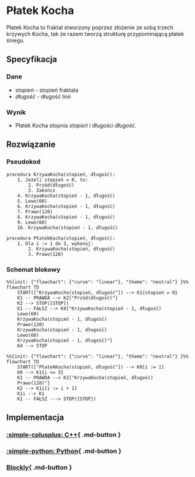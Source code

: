 # Płatek Kocha

Płatek Kocha to fraktal stworzony poprzez złożenie ze sobą trzech krzywych Kocha, tak że razem tworzą strukturę przypominającą płatek śniegu.

## Specyfikacja

### Dane

* $stopień$ - stopień fraktala
* $długość$ - długość linii

### Wynik

* Płatek Kocha stopnia $stopień$ i długości $długość$.

## Rozwiązanie

### Pseudokod

```
procedura KrzywaKocha(stopień, długość):
    1. Jeżeli stopień = 0, to:
        2. Przód(długość)
        3. Zakończ
    4. KrzywaKocha(stopień - 1, długość)
    5. Lewo(60)
    6. KrzywaKocha(stopień - 1, długość)
    7. Prawo(120)
    8. KrzywaKocha(stopień - 1, długość)
    9. Lewo(60)
    10. KrzywaKocha(stopień - 1, długość)
```

```
procedura PłatekKocha(stopień, długość):
    1. Dla i := 1 do 3, wykonuj:
        2. KrzywaKocha(stopień, długość)
        3. Prawo(120)
```

### Schemat blokowy

```mermaid
%%{init: {"flowchart": {"curve": "linear"}, "theme": "neutral"} }%%
flowchart TD
    START(["KrzywaKocha(stopień, długość"]) --> K1{stopień = 0}
    K1 -- PRAWDA --> K2["Przód(długość)"]
    K2 --> STOP([STOP])
    K1 -- FAŁSZ --> K4["KrzywaKocha(stopień - 1, długość)
    Lewo(60)
    KrzywaKocha(stopień - 1, długość)
    Prawo(120)
    KrzywaKocha(stopień - 1, długość)
    Lewo(60)
    KrzywaKocha(stopień - 1, długość)"]
    K4 --> STOP
```

```mermaid
%%{init: {"flowchart": {"curve": "linear"}, "theme": "neutral"} }%%
flowchart TD
    START(["PłatekKocha(stopień, długość"]) --> K0[i := 1]
    K0 --> K1{i <= 3}
    K1 -- PRAWDA --> K2["KrzywaKocha(stopień, długość)
    Prawo(120)"]
    K2 --> K1i[i := i + 1]
    K1i --> K1
    K1 -- FAŁSZ ---> STOP([STOP])
```

## Implementacja

### [:simple-cplusplus: C++](../../programming/c++/algorithms/fractals/koch-snowflake.md){ .md-button }

### [:simple-python: Python](../../programming/python/algorithms/fractals/koch-snowflake.md){ .md-button }

### [Blockly](../../programming/blockly/algorithms/fractals/koch-snowflake.md){ .md-button }
